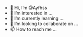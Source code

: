 - 👋 Hi, I’m @Ayfhss
- 👀 I’m interested in ...
- 🌱 I’m currently learning ...
- 💞️ I’m looking to collaborate on ...
- 📫 How to reach me ...

<!---
Ayfhss/Ayfhss is a ✨ special ✨ repository because its `README.md` (this file) appears on your GitHub profile.
You can click the Preview link to take a look at your changes.
--->
